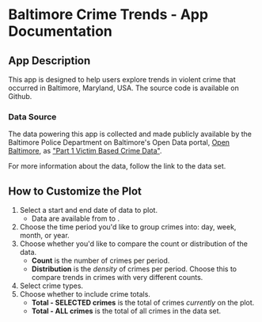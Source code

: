 # Baltimore Crime Trends - App Documentation

## App Description
This app is designed to help users explore trends in violent crime that occurred in Baltimore, Maryland, USA. The source code is available on Github.

### Data Source
The data powering this app is collected and made publicly available by the Baltimore Police Department on Baltimore's Open Data portal, [Open Baltimore](https://data.baltimorecity.gov/), as ["Part 1 Victim Based Crime Data"](dataset).

For more information about the data, follow the link to the data set.

[dataset]: https://data.baltimorecity.gov/Public-Safety/BPD-Part-1-Victim-Based-Crime-Data/wsfq-mvij

## How to Customize the Plot

1. Select a start and end date of data to plot.
    - Data are available from <start date> to <end date>.
2. Choose the time period you'd like to group crimes into: day, week, month, or year.
3. Choose whether you'd like to compare the count or distribution of the data.
    - **Count** is the number of crimes per period.
    - **Distribution** is the _density_ of  crimes per period. Choose this to compare trends in crimes with very different counts.
4. Select crime types.
5. Choose whether to include crime totals.
    - **Total - SELECTED crimes** is the total of crimes _currently_ on the plot.
    - **Total - ALL crimes** is the total of all crimes in the data set.